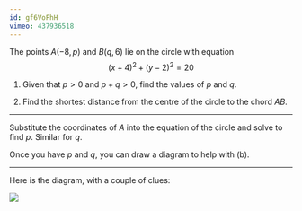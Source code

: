```yaml
---
id: gf6VoFhH
vimeo: 437936518
---
```


The points $A(-8, p)$ and $B(q, 6)$ lie on the circle with equation
$$
(x + 4)^2 + (y - 2)^2 = 20
$$

 1. Given that $p > 0$ and $p + q > 0,$ find the values of $p$ and $q.$

 1. Find the shortest distance from the centre of the circle to the chord $AB.$

---

Substitute the coordinates of $A$ into the equation of the circle and solve to find $p.$ Similar for $q.$

Once you have $p$ and $q$, you can draw a diagram to help with (b).

---

Here is the diagram, with a couple of clues:

![](/img/learn/geom-15.svg)
